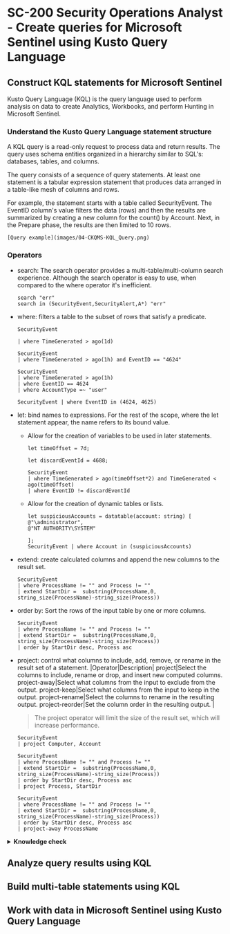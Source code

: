 [//]: # (title: SC-200 Security Operations Analyst - Create queries for Microsoft Sentinel using Kusto Query Language)
[//]: # (description: Résumé de la formation Azure Fundamentals)
[//]: # (author: PhxDesign)
[//]: # (ms.author: jlgauthier)
[//]: # (ms.topic: Create queries for Microsoft Sentinel using Kusto Query Language)
[//]: # (ms.date: 01/14/2023)

# SC-200 Security Operations Analyst - Create queries for Microsoft Sentinel using Kusto Query Language

## Construct KQL statements for Microsoft Sentinel

Kusto Query Language (KQL) is the query language used to perform analysis on data to create Analytics, Workbooks, and perform Hunting in Microsoft Sentinel.

### Understand the Kusto Query Language statement structure

A KQL query is a read-only request to process data and return results. The query uses schema entities organized in a hierarchy similar to SQL's: databases, tables, and columns.

The query consists of a sequence of query statements. At least one statement is a tabular expression statement that produces data arranged in a table-like mesh of columns and rows.

For example, the statement starts with a table called SecurityEvent. The EventID column's value filters the data (rows) and then the results are summarized by creating a new column for the count() by Account. Next, in the Prepare phase, the results are then limited to 10 rows.

    [Query example](images/04-CKQMS-KQL_Query.png)

### Operators

- search: The search operator provides a multi-table/multi-column search experience. Although the search operator is easy to use, when compared to the where operator it's inefficient.

    ~~~kql
    search "err"
    search in (SecurityEvent,SecurityAlert,A*) "err"
    ~~~

- where: filters a table to the subset of rows that satisfy a predicate.

    ~~~kql
    SecurityEvent

    | where TimeGenerated > ago(1d)

    SecurityEvent
    | where TimeGenerated > ago(1h) and EventID == "4624"

    SecurityEvent
    | where TimeGenerated > ago(1h)
    | where EventID == 4624
    | where AccountType =~ "user"

    SecurityEvent | where EventID in (4624, 4625)
    ~~~

- let: bind names to expressions. For the rest of the scope, where the let statement appear, the name refers to its bound value.
  - Allow for the creation of variables to be used in later statements.

    ~~~kql
    let timeOffset = 7d;

    let discardEventId = 4688;

    SecurityEvent
    | where TimeGenerated > ago(timeOffset*2) and TimeGenerated < ago(timeOffset)
    | where EventID != discardEventId
    ~~~

  - Allow for the creation of dynamic tables or lists.

    ~~~kql
    let suspiciousAccounts = datatable(account: string) [
    @"\administrator",
    @"NT AUTHORITY\SYSTEM"

    ];
    SecurityEvent | where Account in (suspiciousAccounts)
    ~~~

- extend: create calculated columns and append the new columns to the result set.

    ~~~kql
    SecurityEvent
    | where ProcessName != "" and Process != ""
    | extend StartDir =  substring(ProcessName,0, string_size(ProcessName)-string_size(Process))
    ~~~

- order by: Sort the rows of the input table by one or more columns.

    ~~~kql
    SecurityEvent
    | where ProcessName != "" and Process != ""
    | extend StartDir =  substring(ProcessName,0, string_size(ProcessName)-string_size(Process))
    | order by StartDir desc, Process asc
    ~~~

- project: control what columns to include, add, remove, or rename in the result set of a statement.
    |Operator|Description|
    project|Select the columns to include, rename or drop, and insert new computed columns.
    project-away|Select what columns from the input to exclude from the output.
    project-keep|Select what columns from the input to keep in the output.
    project-rename|Select the columns to rename in the resulting output.
    project-reorder|Set the column order in the resulting output.
    |

    > The project operator will limit the size of the result set, which will increase performance.

    ~~~kql
    SecurityEvent
    | project Computer, Account

    SecurityEvent
    | where ProcessName != "" and Process != ""
    | extend StartDir =  substring(ProcessName,0, string_size(ProcessName)-string_size(Process))
    | order by StartDir desc, Process asc
    | project Process, StartDir
    ~~~

    ~~~kql
    SecurityEvent
    | where ProcessName != "" and Process != ""
    | extend StartDir =  substring(ProcessName,0, string_size(ProcessName)-string_size(Process))
    | order by StartDir desc, Process asc
    | project-away ProcessName
    ~~~

<details><summary><b>Knowledge check</b></summary>
1. What does the search operator do?
    <details><summary>Answer</summary>
    Searches across tables and isn't column-specific.
    </details>
2. What are project operators?
    <details><summary>Answer</summary>
    Project operators add, remove, or rename columns in a result set.
    </details>
</details>

## Analyze query results using KQL

## Build multi-table statements using KQL

## Work with data in Microsoft Sentinel using Kusto Query Language
